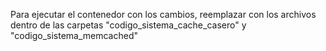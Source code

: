 Para ejecutar el contenedor con los cambios, reemplazar con los archivos dentro de las carpetas "codigo_sistema_cache_casero" y "codigo_sistema_memcached"
